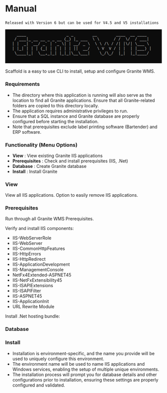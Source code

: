 # Manual
`Released with Version 6 but can be used for V4.5 and V5 installations`

![image info](scaffold.png)

Scaffold is a easy to use CLI to install, setup and configure Granite WMS.

### Requirements
- The directory where this application is running will also serve as the location to find all Granite applications. Ensure that all Granite-related folders are copied to this directory locally.
- The application requires administrative privileges to run.
- Ensure that a SQL instance and Granite database are properly configured before starting the installation.
- Note that prerequisites exclude label printing software (Bartender) and ERP software.
  
### Functionality (Menu Options)

- **View** : View existing Granite IIS applications
- **Prerequisites** : Check and install prerequisites (IIS, .Net)
- **Database** : Create Granite database
- **Install** : Install Granite

### View
View all IIS applications. Option to easily remove IIS applications.

### Prerequisites
Run through all Granite WMS Prerequisites.

Verify and install IIS components:

- IIS-WebServerRole
- IIS-WebServer
- IIS-CommonHttpFeatures
- IIS-HttpErrors
- IIS-HttpRedirect
- IIS-ApplicationDevelopment
- IIS-ManagementConsole
- NetFx4Extended-ASPNET45
- IIS-NetFxExtensibility45
- IIS-ISAPIExtensions
- IIS-ISAPIFilter
- IIS-ASPNET45
- IIS-ApplicationInit
- URL Rewrite Module

Install .Net hosting bundle:

### Database

### Install

- Installation is environment-specific, and the name you provide will be used to uniquely configure this environment. 
- The environment name will be used to name IIS applications and Windows services, enabling the setup of multiple unique environments.
- The installation process will prompt you for database details and other configurations prior to installation, ensuring these settings are properly configured and validated.

